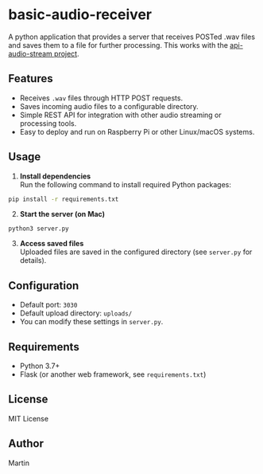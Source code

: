 # basic-audio-receiver
A python application that provides a server that receives POSTed .wav files and saves them to a file for further processing. This works with the [api-audio-stream project](https://github.com/MartinHodges/rpi-audio-stream).

## Features

- Receives `.wav` files through HTTP POST requests.
- Saves incoming audio files to a configurable directory.
- Simple REST API for integration with other audio streaming or processing tools.
- Easy to deploy and run on Raspberry Pi or other Linux/macOS systems.

## Usage

1. **Install dependencies**  
Run the following command to install required Python packages:
```sh
pip install -r requirements.txt
```

2. **Start the server (on Mac)**  
```
python3 server.py
```

3. **Access saved files**  
Uploaded files are saved in the configured directory (see `server.py` for details).

## Configuration

- Default port: `3030`
- Default upload directory: `uploads/`
- You can modify these settings in `server.py`.

## Requirements

- Python 3.7+
- Flask (or another web framework, see `requirements.txt`)

## License

MIT License

## Author

Martin
